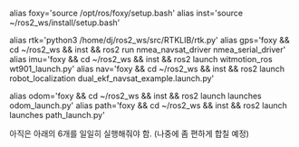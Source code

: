 alias foxy='source /opt/ros/foxy/setup.bash'
alias inst='source ~/ros2_ws/install/setup.bash'

alias rtk='python3 /home/dj/ros2_ws/src/RTKLIB/rtk.py'
alias gps='foxy && cd ~/ros2_ws && inst && ros2 run nmea_navsat_driver nmea_serial_driver'
alias imu='foxy && cd ~/ros2_ws && inst && ros2 launch witmotion_ros wt901_launch.py'
alias nav='foxy && cd ~/ros2_ws && inst && ros2 launch robot_localization dual_ekf_navsat_example.launch.py'

alias odom='foxy && cd ~/ros2_ws && inst && ros2 launch launches odom_launch.py'
alias path='foxy && cd ~/ros2_ws && inst && ros2 launch launches path_launch.py'

아직은 아래의 6개를 일일히 실행해줘야 함. (나중에 좀 편하게 합칠 예정)

